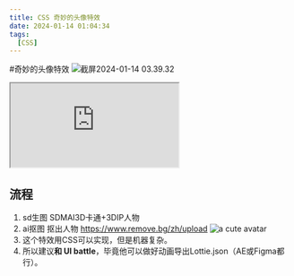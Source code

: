 ```yaml
---
title: CSS 奇妙的头像特效
date: 2024-01-14 01:04:34
tags:
  [CSS]
---
```


#奇妙的头像特效
 ![截屏2024-01-14 03.39.32](http://image.hansking.cn/picgo/%E6%88%AA%E5%B1%8F2024-01-14%2003.39.32.png)

<iframe src="https://codesandbox.io/embed/669pyd?view=Editor+%2B+Preview"
     title="css 奇妙的头像特效"
     allow="accelerometer; ambient-light-sensor; camera; encrypted-media; geolocation; gyroscope; hid; microphone; midi; payment; usb; vr; xr-spatial-tracking"
     sandbox="allow-forms allow-modals allow-popups allow-presentation allow-same-origin allow-scripts"
   ></iframe>

## 流程

1. sd生图 SDMAI3D卡通+3DIP人物
2. ai抠图 抠出人物 https://www.remove.bg/zh/upload
    ![a cute avatar](http://image.hansking.cn/picgo/a%20cute%20avatar.png)
3. 这个特效用CSS可以实现，但是机器复杂。
4. 所以建议**和 UI battle**，毕竟他可以做好动画导出Lottie.json（AE或Figma都行）。
